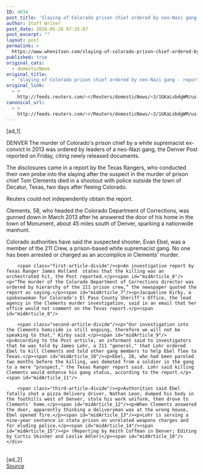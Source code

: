 ```yaml
---
ID: 4034
post_title: 'Slaying of Colorado prison chief ordered by neo-Nazi gang &#8211; report'
author: Staff Writer
post_date: 2016-05-28 07:35:07
post_excerpt: ""
layout: post
permalink: >
  https://www.whenitson.com/slaying-of-colorado-prison-chief-ordered-by-neo-nazi-gang-report/
published: true
original_cats:
  - domesticNews
original_title:
  - 'Slaying of Colorado prison chief ordered by neo-Nazi gang - report'
original_link:
  - >
    http://feeds.reuters.com/~r/Reuters/domesticNews/~3/1GKaLsbdgWM/us-colorado-murder-idUSKCN0YJ01V
canonical_url:
  - >
    http://feeds.reuters.com/~r/Reuters/domesticNews/~3/1GKaLsbdgWM/us-colorado-murder-idUSKCN0YJ01V
---
```

 [ad_1]
<br><div id="articleText">
<span id="midArticle_start"/>

<span id="midArticle_0"/><span class="focusParagraph" readability="5"><p><span class="articleLocation">DENVER</span> The murder of Colorado's prison chief by a white supremacist ex-convict in 2013 was ordered by leaders of a neo-Nazi gang, the Denver Post reported on Friday, citing newly released documents.</p></span><span id="midArticle_1"/><p>The disclosures came in a report by the Texas Rangers, who conducted their own probe into the slaying after the suspect in the murder of prison chief Tom Clements died in a shootout with police outside the town of Decatur, Texas, two days after fleeing Colorado.</p><span id="midArticle_2"/><p>Reuters could not independently obtain the report.</p><span id="midArticle_3"/><p>Clements, 58, who headed the Colorado Department of Corrections, was gunned down in March 2013 after he answered the door of his home in the town of Monument, about 45 miles south of Denver, sparking a nationwide manhunt.</p><span id="midArticle_4"/><p>Colorado authorities have said the suspected shooter, Evan Ebel, was a member of the 211 Crew, a prison-based white supremacist gang. No one has been arrested or charged as an accomplice in Clements' murder.</p><span id="midArticle_5"/>
        
        <span class="first-article-divide"/><p>An investigative report by Texas Ranger James Holland  states that the killing was an orchestrated hit, the Post reported.</p><span id="midArticle_6"/><p>"The murder of the Colorado Department of Corrections director was ordered by hierarchy of the 211 prison crew,” the newspaper quoted the report as saying.</p><span id="midArticle_7"/><p>Jacqueline Kirby, a spokeswoman for Colorado's El Paso County Sheriff's Office, the lead agency in the Clements murder investigation, said in an email that her office would not comment on the Texas report.</p><span id="midArticle_8"/>
        
        <span class="second-article-divide"/><p>"Our investigation into the Clements homicide is still ongoing, therefore we will not be speaking to that," Kirby said.</p><span id="midArticle_9"/><p>According to the Post article, an informant said to investigators that he was told by James Lohr, a 211 "general," that Lohr ordered Ebel to kill Clements and told other gang members to help Ebel flee to Texas.</p><span id="midArticle_10"/><p>Ebel, 28, who had been paroled two months before the killing, was demoted from a soldier in the gang to a mere "prospect," the Texas Ranger report said. Lohr said killing Clements would enhance his gang status, according to the report.</p><span id="midArticle_11"/>
        
        <span class="third-article-divide"/><p>Authorities said Ebel fatally shot a pizza delivery driver, Nathan Leon, dumped his body in the foothills west of Denver, stole his work uniform, then drove to Clements' home.</p><span id="midArticle_12"/><p>When Clements answered the door, apparently thinking a deliveryman was at the wrong house, Ebel opened fire.</p><span id="midArticle_13"/><p>Lohr is serving a nine-year sentence in state prison on unrelated weapons charges and for eluding police.</p><span id="midArticle_14"/><span id="midArticle_15"/><p> (Reporting by Keith Coffman in Denver; Editing by Curtis Skinner and Leslie Adler)</p><span id="midArticle_16"/></div>
<br>[ad_2]
<br><a href="http://feeds.reuters.com/~r/Reuters/domesticNews/~3/1GKaLsbdgWM/us-colorado-murder-idUSKCN0YJ01V">Source </a>